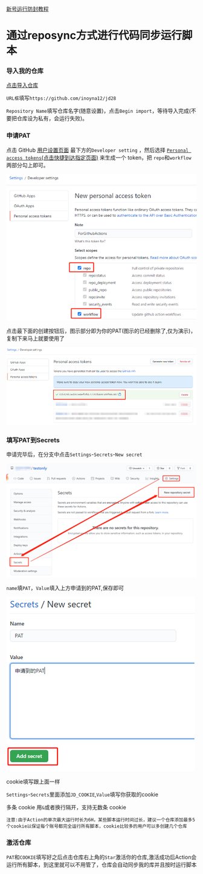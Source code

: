 [新号运行防封教程](/backUp/ccc.md)

# 通过reposync方式进行代码同步运行脚本

### 导入我的仓库

[点击导入仓库](https://github.com/new/import)

`URL框`填写`https://github.com/inoyna12/jd28`

`Repository Name`填写仓库名字(随意设置)，点击`Begin import`，等待导入完成(不要把仓库设为私有，会运行失败)。


### 申请PAT

点击 GitHub [用户设置页面](https://github.com/settings) 最下方的`Developer setting` ，然后选择 [`Personal access tokens`(点击快捷到达指定页面)](https://github.com/settings/tokens/new) 来生成一个 token，把 `repo`和`workflow` 两部分勾上即可。

![image-20201111142402212](assets/new_access_token.png)

点击最下面的创建按钮后，图示部分即为你的PAT(图示的已经删除了,仅为演示)，复制下来马上就要使用了

![image-20201111145314326](assets/your_new_token.png)



### 填写PAT到Secrets

申请完毕后，在分支中点击`Settings`-`Secrets`-`New secret`

<img src="assets/new_repository_secret.png" alt="set_up_workflow" style="zoom:80%;" />

`name`填`PAT`，`Value`填入上方申请到的PAT,保存即可

![image-20201111144804807](assets/set_sectet_pat.png)

cookie填写跟上面一样

`Settings`-`Secrets`里面添加`JD_COOKIE`,`Value`填写你获取的cookie

多条 cookie 用`&`或者换行隔开，支持无数条 cookie

`注意:由于Action的单次最大运行时长为6H，某些脚本运行时间过长，建议一个仓库添加最多5个cookie以保证每个账号都完全运行所有脚本，cookie比较多的用户可以多创建几个仓库`


### 激活仓库

`PAT`和`COOKIE`填写好之后点击仓库右上角的`Star`激活你的仓库,激活成功后Action会运行所有脚本，到这里就可以不用管了，仓库会自动同步我的库并且按时运行脚本

